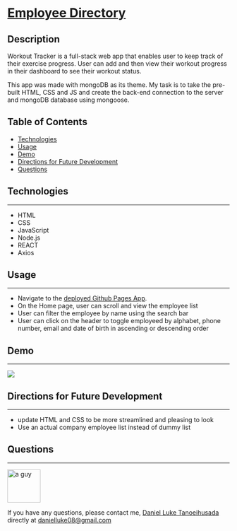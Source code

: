 # [Employee Directory](https://gidmp.github.io/Employee-Directory/)

## Description
Workout Tracker is a full-stack web app that enables user to keep track of their exercise progress.
User can add and then view their workout progress in their dashboard to see their workout status.

This app was made with mongoDB as its theme. My task is to take the pre-built HTML, CSS and JS
and create the back-end connection to the server and mongoDB database using mongoose.

## Table of Contents
* [Technologies](#technologies)
* [Usage](#usage)
* [Demo](#demo)
* [Directions for Future Development](#Directions-for-future-Development)
* [Questions](#questions)

## Technologies
------
* HTML
* CSS
* JavaScript
* Node.js
* REACT
* Axios

## Usage
------
* Navigate to the [deployed Github Pages App](https://gidmp.github.io/Employee-Directory/).
* On the Home page, user can scroll and view the employee list 
* User can filter the employee by name using the search bar
* User can click on the header to toggle employeed by alphabet, phone number, email and date of birth in ascending or descending order

## Demo
------

![](./public/images/employee-directory.gif)

## Directions for Future Development
------
* update HTML and CSS to be more streamlined and pleasing to look
* Use an actual company employee list instead of dummy list

## Questions
------

<img src="https://avatars2.githubusercontent.com/u/6896220?v=4" alt="a guy" width="75px" height="75px">

If you have any questions, please contact me, [Daniel Luke Tanoeihusada](danielluke08@gmail.com) directly at danielluke08@gmail.com


